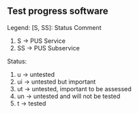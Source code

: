 ## Test progress software

Legend:
[S, SS]: Status
Comment

1. S -> PUS Service
2. SS -> PUS Subservice

Status:  
1. u -> untested
2. ui -> untested but important
3. ut -> untested, important to be assessed
4. un -> untested and will not be tested
5. t -> tested